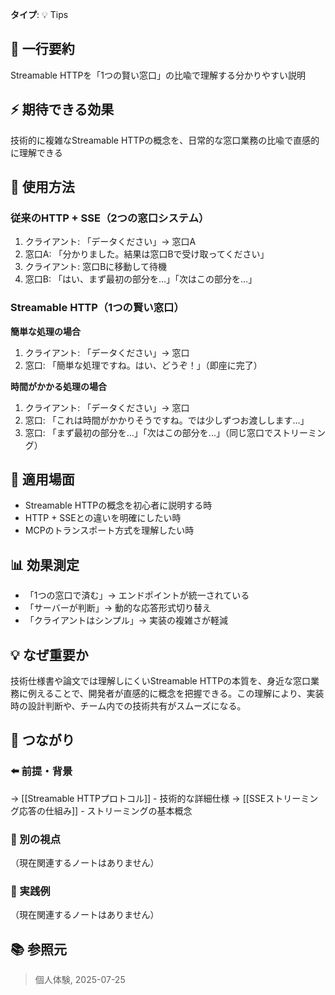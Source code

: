 **タイプ**: 💡 Tips

## 📝 一行要約
Streamable HTTPを「1つの賢い窓口」の比喩で理解する分かりやすい説明

## ⚡ 期待できる効果
技術的に複雑なStreamable HTTPの概念を、日常的な窓口業務の比喩で直感的に理解できる

## 🎯 使用方法

### 従来のHTTP + SSE（2つの窓口システム）
1. クライアント: 「データください」→ 窓口A
2. 窓口A: 「分かりました。結果は窓口Bで受け取ってください」
3. クライアント: 窓口Bに移動して待機
4. 窓口B: 「はい、まず最初の部分を...」「次はこの部分を...」

### Streamable HTTP（1つの賢い窓口）
**簡単な処理の場合**
1. クライアント: 「データください」→ 窓口
2. 窓口: 「簡単な処理ですね。はい、どうぞ！」（即座に完了）

**時間がかかる処理の場合**
1. クライアント: 「データください」→ 窓口  
2. 窓口: 「これは時間がかかりそうですね。では少しずつお渡しします...」
3. 窓口: 「まず最初の部分を...」「次はこの部分を...」（同じ窓口でストリーミング）

## 📍 適用場面
- Streamable HTTPの概念を初心者に説明する時
- HTTP + SSEとの違いを明確にしたい時
- MCPのトランスポート方式を理解したい時

## 📊 効果測定
- 「1つの窓口で済む」→ エンドポイントが統一されている
- 「サーバーが判断」→ 動的な応答形式切り替え
- 「クライアントはシンプル」→ 実装の複雑さが軽減

## 💡 なぜ重要か
技術仕様書や論文では理解しにくいStreamable HTTPの本質を、身近な窓口業務に例えることで、開発者が直感的に概念を把握できる。この理解により、実装時の設計判断や、チーム内での技術共有がスムーズになる。

## 🔗 つながり
### ⬅️ 前提・背景
→ [[Streamable HTTPプロトコル]] - 技術的な詳細仕様
→ [[SSEストリーミング応答の仕組み]] - ストリーミングの基本概念

### 🔀 別の視点
（現在関連するノートはありません）

### 🎯 実践例
（現在関連するノートはありません）

## 📚 参照元
> 個人体験, 2025-07-25